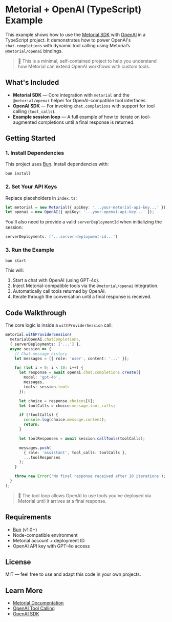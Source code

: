 # Metorial + OpenAI (TypeScript) Example

This example shows how to use the [Metorial SDK](https://www.npmjs.com/package/metorial) with [OpenAI](https://www.npmjs.com/package/openai) in a TypeScript project. It demonstrates how to power OpenAI's `chat.completions` with dynamic tool calling using Metorial’s `@metorial/openai` bindings.

> 🔧 This is a minimal, self-contained project to help you understand how Metorial can extend OpenAI workflows with custom tools.

## What's Included

- **Metorial SDK** — Core integration with `metorial` and the `@metorial/openai` helper for OpenAI-compatible tool interfaces.
- **OpenAI SDK** — For invoking `chat.completions` with support for tool calling (`tool_calls`).
- **Example session loop** — A full example of how to iterate on tool-augmented completions until a final response is returned.

## Getting Started

### 1. Install Dependencies

This project uses [Bun](https://bun.sh). Install dependencies with:

```bash
bun install
````

### 2. Set Your API Keys

Replace placeholders in `index.ts`:

```ts
let metorial = new Metorial({ apiKey: '...your-metorial-api-key...' });
let openai = new OpenAI({ apiKey: '...your-openai-api-key...' });
```

You'll also need to provide a valid `serverDeploymentId` when initializing the session:

```ts
serverDeployments: ['...server-deployment-id...']
```

### 3. Run the Example

```bash
bun start
```

This will:

1. Start a chat with OpenAI (using GPT-4o).
2. Inject Metorial-compatible tools via the `@metorial/openai` integration.
3. Automatically call tools returned by OpenAI.
4. Iterate through the conversation until a final response is received.

## Code Walkthrough

The core logic is inside a `withProviderSession` call:

```ts
metorial.withProviderSession(
  metorialOpenAI.chatCompletions,
  { serverDeployments: ['...'] },
  async session => {
    // Chat message history
    let messages = [{ role: 'user', content: '...' }];

    for (let i = 0; i < 10; i++) {
      let response = await openai.chat.completions.create({
        model: 'gpt-4o',
        messages,
        tools: session.tools
      });

      let choice = response.choices[0];
      let toolCalls = choice.message.tool_calls;

      if (!toolCalls) {
        console.log(choice.message.content);
        return;
      }

      let toolResponses = await session.callTools(toolCalls);

      messages.push(
        { role: 'assistant', tool_calls: toolCalls },
        ...toolResponses
      );
    }

    throw new Error('No final response received after 10 iterations');
  }
);
```

> 🧠 The tool loop allows OpenAI to use tools you've deployed via Metorial until it arrives at a final response.

## Requirements

* [Bun](https://bun.sh) (v1.0+)
* Node-compatible environment
* Metorial account + deployment ID
* OpenAI API key with GPT-4o access

## License

MIT — feel free to use and adapt this code in your own projects.

## Learn More

* [Metorial Documentation](https://metorial.com/docs)
* [OpenAI Tool Calling](https://platform.openai.com/docs/guides/tool-calling)
* [OpenAI SDK](https://www.npmjs.com/package/openai)
